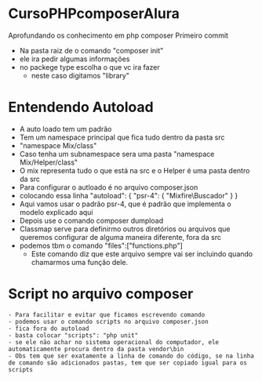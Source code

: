 # CursoPHPcomposerAlura
Aprofundando os conhecimento em php composer
Primeiro commit
- Na pasta raiz de o comando "composer init"
- ele ira pedir algumas informações
- no packege type escolha o que vc ira fazer
    - neste caso digitamos "library"



# Entendendo Autoload
 - A auto loado tem um padrão
 - Tem um namespace principal que fica tudo dentro da pasta src
 - "namespace Mix/class"
 - Caso tenha um subnamespace sera uma pasta
  "namespace Mix/Helper/class" 
  - O mix representa tudo o que está na src e o Helper é uma pasta
  dentro da src
  - Para configurar o autloado é no arquivo composer.json
  - colocando essa linha
     "autoload": {
        "psr-4": {
            "Mixfire\\Buscador"
        }
    }
  - Aqui vamos usar o padrão psr-4, que é padrão que implementa o modelo
  explicado aqui
  - Depois use o comando composer dumpload
  - Classmap serve para definirmo outros diretórios ou arquivos que queremos configurar de alguma maneira diferente, fora da src
  - podemos tbm o comando "files":["functions.php"]
    - Este comando diz que este arquivo sempre vai ser incluindo quando
    chamarmos uma função dele.


# Script no arquivo composer
    - Para facilitar e evitar que ficamos escrevendo comando 
    - podemos usar o comando scripts no arquivo composer.json
    - fica fora do autoload
    - basta colocar "scripts": "php unit"
    - se ele não achar no sistema operacional do computador, ele automaticamente procura dentro da pasta vendor\bin
    - Obs tem que ser exatamente a linha de comando do código, se na linha de comando são adicionados pastas, tem que ser copiado igual para os scripts